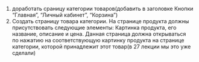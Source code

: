 1) доработать сраницу категории товаров(добавить в заголовке Кнопки “Главная”, “Личный кабинет”, “Корзина”)
2) Создать страницу товара категории.
   На странице продукта должны присутствовать следующие элементы:
   Картинка продукта, его название, описание и цена.
   Данная страница должна открываться по нажатию на соответствующую картинку продукта на странице категории, которой
   принадлежит этот товар(в 27 лекции мы это уже сделали)